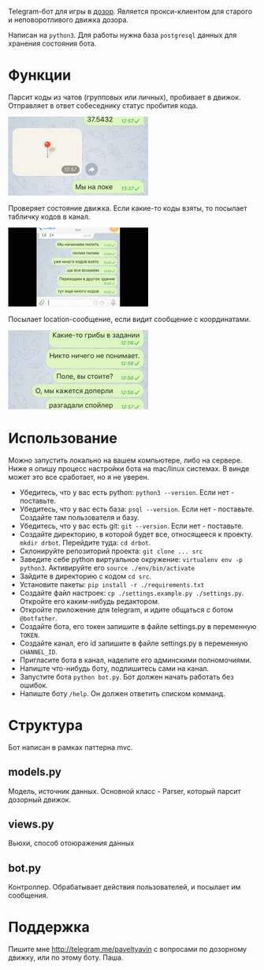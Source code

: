 Telegram-бот для игры в [дозор](http://dzzzr.ru). Является прокси-клиентом для старого и неповоротливого движка дозора.
 
Написан на `python3`. Для работы нужна база `postgresql` данных для хранения состояния бота. 

# Функции

Парсит коды из чатов (групповых или личных), пробивает в движок. Отправляет в ответ собеседнику статус пробития кода.

![code](gif/code.gif "code")

Проверяет состояние движка. Если какие-то коды взяты, то посылает табличку кодов в канал.

![ko](gif/ko.gif "ko")

Посылает location-сообщение, если видит сообщение с координатами.

![cords](gif/cords.gif "cords")

# Использование

Можно запустить локально на вашем компьютере, либо на сервере. Ниже я опишу процесс настройки бота на mac/linux системах.
В винде может это все сработает, но я не уверен.
  

* Убедитесь, что у вас есть python: `python3 --version`. Если нет - поставьте.
* Убедитесь, что у вас есть база: `psql --version`. Если нет - поставьте. Создайте там пользователя и базу.
* Убедитесь, что у вас есть git: `git --version`. Если нет - поставьте.
* Создайте директорию, в которой будет все, относящееся к проекту. `mkdir drbot`. Перейдите туда: `cd drbot`.
* Склонируйте репозиторий проекта: `git clone ... src`
* Заведите себе python виртуальное окружение: `virtualenv env -p python3`. Активируйте его `source ./env/bin/activate`
* Зайдите в директорию с кодом `cd src`.
* Установите пакеты: `pip install -r ./requirements.txt`
* Создайте файл настроек: `cp ./settings.example.py ./settings.py`. Откройте его каким-нибудь редактором.
* Откройте приложение для telegram, и идите общаться с ботом `@botfather`. 
* Создайте бота, его токен запишите в файле settings.py в переменную `TOKEN`. 
* Создайте канал, его id запишите в файле settings.py в переменную `CHANNEL_ID`.
* Пригласите бота в канал, наделите его админскими полномочиями.
* Напиште что-нибудь боту, подпишитесь сами на канал.
* Запустите бота `python bot.py`. Бот должен начать работать без ошибок.
* Напиште боту `/help`. Он должен ответить списком комманд.

# Структура
Бот написан в рамках паттерна mvc.

## models.py

Модель, источник данных. Основной класс - Parser, который парсит дозорный движок.

## views.py

Вьюхи, способ отоюражения данных 

## bot.py

Контроллер. Обрабатывает действия пользователей, и посылает им сообщения.

# Поддержка

Пишите мне http://telegram.me/paveltyavin с вопросами по дозорному движку, или по этому боту. Паша.